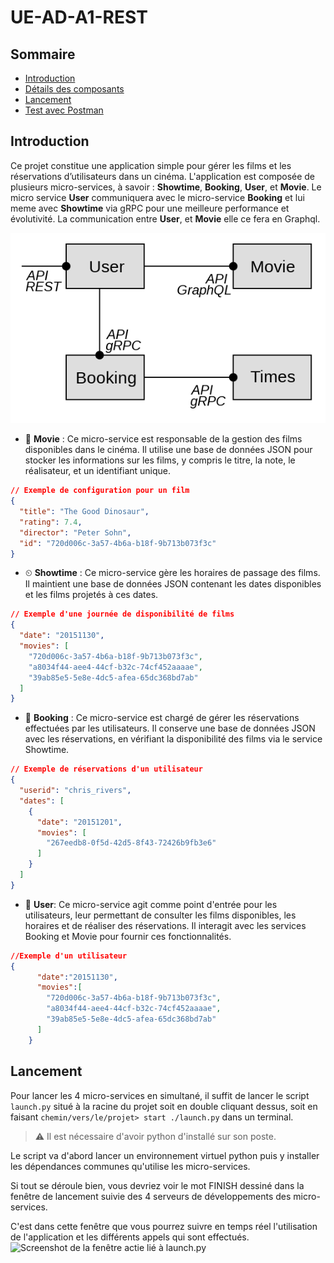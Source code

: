 # UE-AD-A1-REST

## Sommaire
- [Introduction](#introduction)
- [Détails des composants](#details-des-composants)
- [Lancement](#lancement)
- [Test avec Postman](#test-avec-postman)

## Introduction <a name="introduction" />
Ce projet constitue une application simple pour gérer les films et les réservations d’utilisateurs dans un cinéma. L'application est composée de plusieurs micro-services, à savoir : **Showtime**, **Booking**, **User**, et **Movie**. Le micro service **User** communiquera avec le micro-service **Booking** et lui meme avec **Showtime** via gRPC pour une meilleure performance et évolutivité. La communication entre **User**, et **Movie** elle ce fera en Graphql.

<img src="/conception.png" alt="Diagramme  conceptuel de la solution"/>

- 🎥 **Movie** : Ce micro-service est responsable de la gestion des films disponibles dans le cinéma. Il utilise une base de données JSON pour stocker les informations sur les films, y compris le titre, la note, le réalisateur, et un identifiant unique.
```json
// Exemple de configuration pour un film
{
  "title": "The Good Dinosaur",
  "rating": 7.4,
  "director": "Peter Sohn",
  "id": "720d006c-3a57-4b6a-b18f-9b713b073f3c"
}
```
- ⏲ **Showtime** : Ce micro-service gère les horaires de passage des films. Il maintient une base de données JSON contenant les dates disponibles et les films projetés à ces dates.
```json
// Exemple d'une journée de disponibilité de films
{
  "date": "20151130",
  "movies": [
    "720d006c-3a57-4b6a-b18f-9b713b073f3c",
    "a8034f44-aee4-44cf-b32c-74cf452aaaae",
    "39ab85e5-5e8e-4dc5-afea-65dc368bd7ab"
  ]
}
```

- 📖 **Booking** : Ce micro-service est chargé de gérer les réservations effectuées par les utilisateurs. Il conserve une base de données JSON avec les réservations, en vérifiant la disponibilité des films via le service Showtime.
```json
// Exemple de réservations d'un utilisateur
{
  "userid": "chris_rivers",
  "dates": [
    {
      "date": "20151201",
      "movies": [
        "267eedb8-0f5d-42d5-8f43-72426b9fb3e6"
      ]
    }
  ]
}
```

- 👥 **User**: Ce micro-service agit comme point d'entrée pour les utilisateurs, leur permettant de consulter les films disponibles, les horaires et de réaliser des réservations. Il interagit avec les services Booking et Movie pour fournir ces fonctionnalités.
```json
//Exemple d'un utilisateur
{
      "date":"20151130",
      "movies":[
        "720d006c-3a57-4b6a-b18f-9b713b073f3c",
        "a8034f44-aee4-44cf-b32c-74cf452aaaae",
        "39ab85e5-5e8e-4dc5-afea-65dc368bd7ab"
      ]
    }
```
## Lancement <a name="launch" />
Pour lancer les 4 micro-services en simultané, il suffit de lancer le script ```launch.py``` situé à la racine du projet soit en double cliquant dessus, soit en faisant ```chemin/vers/le/projet> start ./launch.py``` dans un terminal.
> ⚠ Il est nécessaire d'avoir python d'installé sur son poste.

Le script va d'abord lancer un environnement virtuel python puis y installer les dépendances communes qu'utilise les micro-services.

Si tout se déroule bien, vous devriez voir le mot FINISH dessiné dans la fenêtre de lancement suivie des 4 serveurs de développements des micro-services.

C'est dans cette fenêtre que vous pourrez suivre en temps réel l'utilisation de l'application et les différents appels qui sont effectués.
<img src="/trace.png" alt="Screenshot de la fenêtre actie lié à launch.py" />